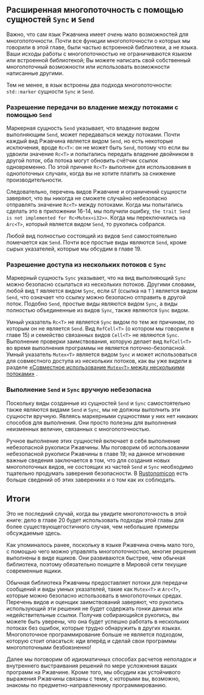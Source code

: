 ## Расширенная многопоточность с помощью сущностей `Sync` и `Send`

Важно, что сам язык Ржавчина имеет *очень* мало возможностей для многопоточности. Почти все функции многопоточности о которых мы говорили в этой главе, были частью встроенной библиотеки, а не языка. Ваши исходы работы с многопоточностью не ограничиваются языком или встроенной библиотекой; Вы можете написать свой собственный многопоточный возможности или использовать возможности написанные другими.

Тем не менее, в язык встроены два подхода многопоточности: `std::marker` сущности `Sync` и `Send`.

### Разрешение передачи во владение между потоками с помощью `Send`

Маркерная сущность `Send` указывает, что владение видом выполняющим `Send`, может передаваться между потоками. Почти каждый вид Ржавчина является видом `Send`, но есть некоторые исключения, вроде `Rc<T>`: он не может быть `Send`, потому что если вы удвоили значение `Rc<T>` и попытались передать владение двойником в другой поток, оба потока могут обновить счётчик ссылок одновременно. По этой причине `Rc<T>` выполнен для использования в однопоточных случаях, когда вы не хотите платить за снижение производительности.

Следовательно, перечень видов Ржавчине и ограничений сущности заверяют, что вы никогда не сможете случайно небезопасно отправлять значение `Rc<T>` между потоками. Когда мы попытались сделать это в приложении 16-14, мы получили ошибку, `the trait Send is not implemented for Rc<Mutex<i32>>`. Когда мы переключились на `Arc<T>`, который является видом `Send`, то рукопись собрался.

Любой вид полностью состоящий из видов `Send` самостоятельно помечается как `Send`. Почти все простые виды являются `Send`, кроме сырых указателей, которые мы обсудим в главе 19.

### Разрешение доступа из нескольких потоков с `Sync`

Маркерный сущность `Sync` указывает, что на вид выполняющий `Sync` можно безопасно ссылаться из нескольких потоков. Другими словами, любой вид `T` является видом `Sync`, если `&T` (ссылка на `T` ) является видом `Send`, что означает что ссылку можно безопасно отправить в другой поток. Подобно `Send`, простые виды являются видом `Sync`, а виды полностью объединенные из видов `Sync`, также являются `Sync` видом.

Умный указатель `Rc<T>` не является `Sync` видом по тем же причинам, по которым он не является `Send`. Вид `RefCell<T>` (о котором мы говорили в главе 15) и семейство связанных видов `Cell<T>` не являются `Sync`. Выполнение проверки заимствования, которую делает вид `RefCell<T>` во время выполнения программы не является поточно-безопасной. Умный указатель `Mutex<T>` является видом `Sync` и может использоваться для совместного доступа из нескольких потоков, как вы уже видели в разделе <a data-md-type="raw_html" href="ch16-03-shared-state.html#sharing-a-mutext-between-multiple-threads">«Совместное использование `Mutex<T>` между несколькими потоками»</a> <!-- ignore -->.

### Выполнение `Send` и `Sync` вручную небезопасна

Поскольку виды созданные из сущностей `Send` и `Sync` самостоятельно также являются видами `Send` и `Sync`, мы не должны выполнить эти сущности вручную. Являясь маркерными сущностями у них нет никаких способов для выполнения. Они просто полезны для выполнения неизменных величин, связанных с многопоточностью.

Ручное выполнение этих сущностей включает в себя выполнение небезопасной рукописи Ржавчины. Мы поговорим об использовании небезопасной рукописи Ржавчины в главе 19; на данное мгновение важные сведения заключается в том, что для создания новых многопоточных видов, не состоящих из частей `Send` и `Sync` необходимо тщательно продумать заверения безопасности. В [Rustonomicon] есть больше сведений об этих заверениях и о том как их соблюдать.

## Итоги

Это не последний случай, когда вы увидите многопоточность в этой книге: дело в главе 20 будет использовать подходы этой главы для более существующегостичного случая, чем небольшие примеры обсуждаемые здесь.

Как упоминалось ранее, поскольку в языке Ржавчина очень мало того, с помощью чего можно управлять многопоточностью, многие решения  выполнены в виде ящиков. Они развиваются быстрее, чем обычная библиотека, поэтому обязательно поищите в Мировой сети текущие современные ящики.

Обычная библиотека Ржавчины предоставляет потоки для передачи сообщений и виды умных указателей, такие как `Mutex<T>` и `Arc<T>`, которые можно безопасно использовать в многопоточных средах. Перечень видов и оценщик заимствований заверяют, что рукопись использующий эти решения не будет содержать гонки данных или недействительные ссылки. Получив собирающийся рукопись, вы можете быть уверены, что она будет успешно работать в нескольких потоках без ошибок, которые трудно обнаружить в других языках. Многопоточное программирование больше не является подходом, которую стоит опасаться: иди вперёд и сделай свои программы многопоточными безбоязненно!

Далее мы поговорим об идиоматичных способах расчетов неполадок и внутреннего выстраивания
 решений по мере усложнения ваших программ на Ржавчине. Кроме того, мы обсудим как устойчивого выражения Ржавчины связаны с теми, с которыми вы, возможно, знакомы по предметно-направленному программированию.


[Rustonomicon]: ../nomicon/index.html